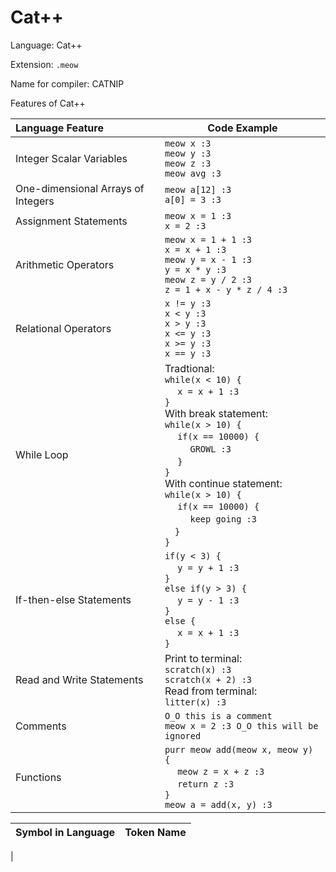 # Cat++

Language: Cat++

Extension: `.meow`

Name for compiler: CATNIP

Features of Cat++

| Language Feature | Code Example |
| :---------------- | ------------ |
| Integer Scalar Variables | `meow x :3` <br> `meow y :3` <br> `meow z :3` <br> `meow avg :3`
| One-dimensional Arrays of Integers | `meow a[12] :3` <br> `a[0] = 3 :3`
| Assignment Statements | `meow x = 1 :3` <br> `x = 2 :3`
| Arithmetic Operators | `meow x = 1 + 1 :3` <br> `x = x + 1 :3` <br> `meow y = x - 1 :3` <br> `y = x * y :3` <br> `meow z = y / 2 :3` <br> `z = 1 + x - y * z / 4 :3` 
| Relational Operators | `x != y :3` <br> `x < y :3` <br> `x > y :3` <br> `x <= y :3` <br> `x >= y :3` <br> `x == y :3`
| While Loop | Tradtional: <br> `while(x < 10) {`<br> &emsp; `x = x + 1 :3` <br> `}` <br> With break statement: <br> `while(x > 10) {` <br> &emsp; `if(x == 10000) {` <br> &emsp; &emsp; `GROWL :3` <br> &emsp; `}` <br> `}` <br> With continue statement:  <br>`while(x > 10) {` <br> &emsp; `if(x == 10000) {` <br> &emsp; &emsp; `keep going :3` <br>&emsp;`}` <br> `}`
| If-then-else Statements | `if(y < 3) {` <br> &emsp; `y = y + 1 :3` <br>`}` <br> `else if(y > 3) {` <br> &emsp; `y = y - 1 :3` <br> `}` <br> `else {` <br> &emsp; `x = x + 1 :3` <br> `}`
| Read and Write Statements | Print to terminal: <br> `scratch(x) :3` <br> `scratch(x + 2) :3` <br> Read from terminal: <br> `litter(x) :3` 
| Comments | `O_O this is a comment` <br> `meow x = 2 :3 O_O this will be ignored`
| Functions | `purr meow add(meow x, meow y) {` <br> &emsp; `meow z = x + z :3` <br> &emsp; `return z :3` <br> `}` <br> `meow a = add(x, y) :3`

| Symbol in Language | Token Name |
| :----------------- | ---------- |
| 
